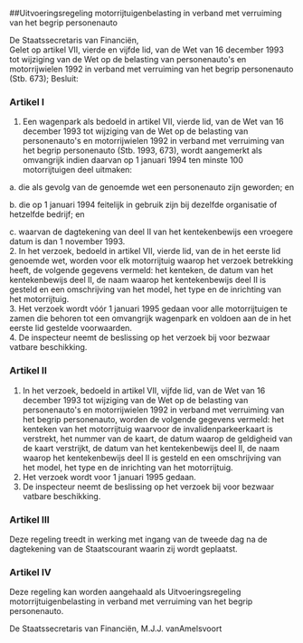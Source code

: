 <meta http-equiv='Content-Type' content='text/html; charset=utf-8' />

##Uitvoeringsregeling motorrijtuigenbelasting in verband met verruiming van het begrip personenauto

De Staatssecretaris van Financiën,  
Gelet op artikel VII, vierde en vijfde lid, van de Wet van 16 december 1993 tot wijziging van de Wet op de belasting van personenauto's en motorrijwielen 1992 in verband met verruiming van het begrip personenauto (Stb. 673);
Besluit:    

### Artikel  I  

1.  Een wagenpark als bedoeld in artikel VII, vierde lid, van de Wet van 16 december 1993 tot wijziging van de Wet op de belasting van personenauto's en motorrijwielen 1992 in verband met verruiming van het begrip personenauto (Stb. 1993, 673), wordt aangemerkt als omvangrijk indien daarvan op 1 januari 1994 ten minste 100 motorrijtuigen deel uitmaken: 

a. die als gevolg van de genoemde wet een personenauto zijn geworden; en  

b. die op 1 januari 1994 feitelijk in gebruik zijn bij dezelfde organisatie of hetzelfde bedrijf; en  

c. waarvan de dagtekening van deel II van het kentekenbewijs een vroegere datum is dan 1 november 1993.     
2.  In het verzoek, bedoeld in artikel VII, vierde lid, van de in het eerste lid genoemde wet, worden voor elk motorrijtuig waarop het verzoek betrekking heeft, de volgende gegevens vermeld: het kenteken, de datum van het kentekenbewijs deel II, de naam waarop het kentekenbewijs deel II is gesteld en een omschrijving van het model, het type en de inrichting van het motorrijtuig.   
3.  Het verzoek wordt vóór 1 januari 1995 gedaan voor alle motorrijtuigen te zamen die behoren tot een omvangrijk wagenpark en voldoen aan de in het eerste lid gestelde voorwaarden.   
4.  De inspecteur neemt de beslissing op het verzoek bij voor bezwaar vatbare beschikking.   

### Artikel  II  

1.  In het verzoek, bedoeld in artikel VII, vijfde lid, van de Wet van 16 december 1993 tot wijziging van de Wet op de belasting van personenauto's en motorrijwielen 1992 in verband met verruiming van het begrip personenauto, worden de volgende gegevens vermeld: het kenteken van het motorrijtuig waarvoor de invalidenparkeerkaart is verstrekt, het nummer van de kaart, de datum waarop de geldigheid van de kaart verstrijkt, de datum van het kentekenbewijs deel II, de naam waarop het kentekenbewijs deel II is gesteld en een omschrijving van het model, het type en de inrichting van het motorrijtuig.   
2.  Het verzoek wordt voor 1 januari 1995 gedaan.   
3.  De inspecteur neemt de beslissing op het verzoek bij voor bezwaar vatbare beschikking.   

### Artikel  III  

Deze regeling treedt in werking met ingang van de tweede dag na de dagtekening van de Staatscourant waarin zij wordt geplaatst.  

### Artikel  IV  

Deze regeling kan worden aangehaald als Uitvoeringsregeling motorrijtuigenbelasting in verband met verruiming van het begrip personenauto.  

De 
Staatssecretaris van Financiën, 
M.J.J. vanAmelsvoort    
